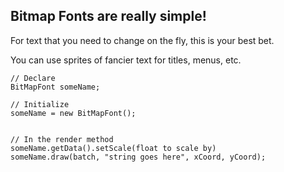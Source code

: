Bitmap Fonts are really simple!
----------------------------------

For text that you need to change on the fly, this is your best bet.

You can use sprites of fancier text for titles, menus, etc.

```
// Declare
BitMapFont someName;

// Initialize
someName = new BitMapFont();


// In the render method
someName.getData().setScale(float to scale by)
someName.draw(batch, "string goes here", xCoord, yCoord);

```




